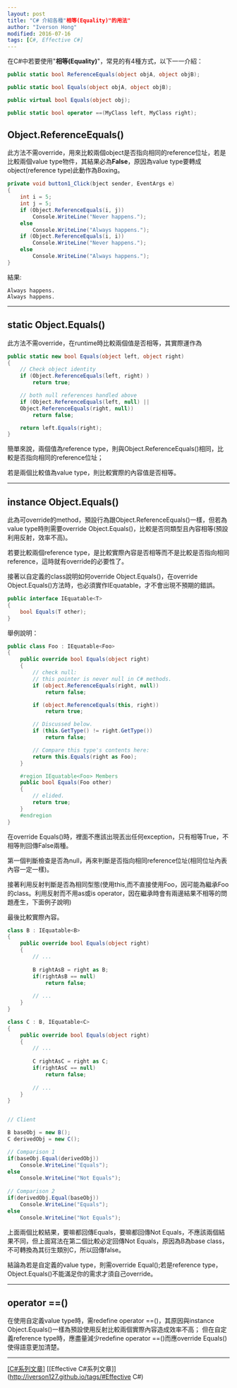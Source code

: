 ```yaml
---
layout: post
title: "C# 介紹各種"相等(Equality)"的用法"
author: "Iverson Hong"
modified: 2016-07-16
tags: [C#, Effective C#]
---
```


在C#中若要使用"**相等(Equality)**"，常見的有4種方式，以下一一介紹：

~~~csharp
public static bool ReferenceEquals(object objA, object objB);

public static bool Equals(object objA, object objB);

public virtual bool Equals(object obj);

public static bool operator ==(MyClass left, MyClass right);
~~~

## Object.ReferenceEquals() ##

此方法不需override，用來比較兩個object是否指向相同的reference位址，若是比較兩個value type物件，其結果必為**False**，原因為value type要轉成object(reference type)此動作為Boxing。

~~~csharp
private void button1_Click(bject sender, EventArgs e)
{
    int i = 5;
    int j = 5;
    if (Object.ReferenceEquals(i, j))
        Console.WriteLine("Never happens.");
    else
        Console.WriteLine("Always happens.");
    if (Object.ReferenceEquals(i, i))
        Console.WriteLine("Never happens.");
    else
        Console.WriteLine("Always happens.");
}
~~~

結果:

    Always happens.
    Always happens.

----------

## static Object.Equals() ##

此方法不需override，在runtime時比較兩個值是否相等，其實際運作為

~~~csharp
public static new bool Equals(object left, object right)
{
    // Check object identity
    if (Object.ReferenceEquals(left, right) )
        return true;

    // both null references handled above
    if (Object.ReferenceEquals(left, null) ||
    Object.ReferenceEquals(right, null))
        return false;

    return left.Equals(right);
}
~~~

簡單來說，兩個值為reference type，則與Object.ReferenceEquals()相同，比較是否指向相同的reference位址；

若是兩個比較值為value type，則比較實際的內容值是否相等。

----------

## instance Object.Equals() ##

此為可override的method，預設行為跟Object.ReferenceEquals()一樣，但若為value type時則需要override Object.Equals()，比較是否同類型且內容相等(預設利用反射，效率不高)。

若要比較兩個reference type，是比較實際內容是否相等而不是比較是否指向相同reference，這時就有override的必要性了。

接著以自定義的class說明如何override Object.Equals()，在override Object.Equals()方法時，也必須實作IEquatable<T>，才不會出現不預期的錯誤。

~~~csharp
public interface IEquatable<T>
{
    bool Equals(T other);
}
~~~

舉例說明：

~~~csharp
public class Foo : IEquatable<Foo>
{
    public override bool Equals(object right)
    {
        // check null:
        // this pointer is never null in C# methods.
        if (object.ReferenceEquals(right, null))
            return false;

        if (object.ReferenceEquals(this, right))
            return true;

        // Discussed below.
        if (this.GetType() != right.GetType())
            return false;

        // Compare this type's contents here:
        return this.Equals(right as Foo);
    }

    #region IEquatable<Foo> Members
    public bool Equals(Foo other)
    {
        // elided.
        return true;
    }
    #endregion
}
~~~

在override Equals()時，裡面不應該出現丟出任何exception，只有相等True，不相等則回傳False兩種。

第一個判斷檢查是否為null，再來判斷是否指向相同reference位址(相同位址內表內容一定一樣)。

接著利用反射判斷是否為相同型態(使用this,而不直接使用Foo，因可能為繼承Foo的class。利用反射而不用as或is operator，因在繼承時會有兩邊結果不相等的問題產生，下面例子說明)

最後比較實際內容。

~~~csharp
class B : IEquatable<B>
{
    public override bool Equals(object right)
    {
        // ...
     
        B rightAsB = right as B;
        if(rightAsB == null)
            return false;
         
        // ...
    }
}

class C : B, IEquatable<C>
{
    public override bool Equals(object right)
    {
        // ...
     
        C rightAsC = right as C;
        if(rightAsC == null)
            return false;
         
        // ...
    }
}


// Client

B baseObj = new B();
C derivedObj = new C();

// Comparison 1
if(baseObj.Equal(derivedObj))
    Console.WriteLine("Equals");
else
    Console.WriteLine("Not Equals");
    
// Comparison 2
if(derivedObj.Equal(baseObj))
    Console.WriteLine("Equals");
else
    Console.WriteLine("Not Equals");
~~~

上面兩個比較結果，要嘛都回傳Equals，要嘛都回傳Not Equals，不應該兩個結果不同，但上面寫法在第二個比較必定回傳Not Equals，原因為B為base class，不可轉換為其衍生類別C，所以回傳false。

結論為若是自定義的value type，則需override Equal();若是reference type， Object.Equals()不能滿足你的需求才須自己override。

----------

## operator ==() ##

在使用自定義value type時，需redefine operator ==()，其原因與instance Object.Equals()一樣為預設使用反射比較兩個實際內容造成效率不高；
但在自定義reference type時，應盡量減少redefine operator ==()而應override Equals()使得語意更加清楚。

----------

[[C#系列文章]](http://iverson127.github.io/tags/#C#)
[[Effective C#系列文章]](http://iverson127.github.io/tags/#Effective C#)